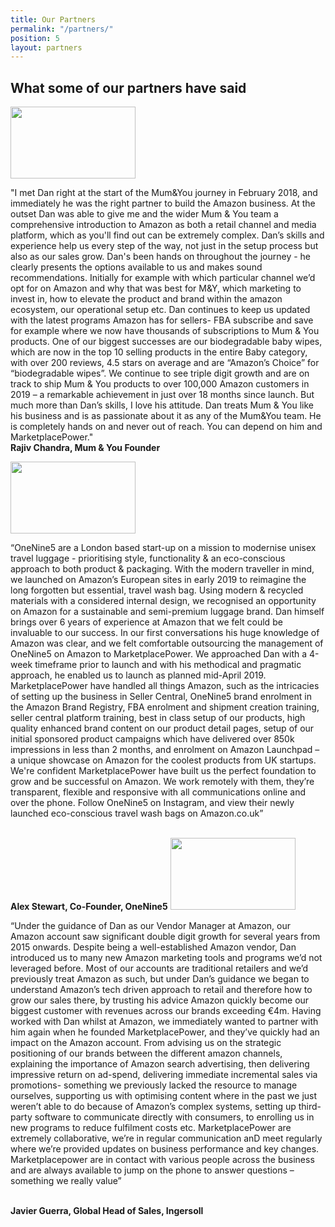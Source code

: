 ```yaml
---
title: Our Partners
permalink: "/partners/"
position: 5
layout: partners
---
```


<h2>What some of our partners have said</h2>

<img class="img-center" src="../assets/images/brand-small/brand-sm-mumandyou.png" width="200" height="115">
<p>&quot;I met Dan right at the start of the Mum&You journey in February 2018, and immediately he was the right partner to build the Amazon business. At the outset Dan was able to give me and the wider Mum & You team a comprehensive introduction to Amazon as both a retail channel and media platform, which as you'll find out can be extremely complex. Dan’s skills and experience help us every step of the way, not just in the setup process but also as our sales grow. Dan's been hands on throughout the journey - he clearly presents the options available to us and makes sound recommendations. Initially for example with which particular channel we’d opt for on Amazon and why that was best for M&Y, which marketing to invest in, how to elevate the product and brand within the amazon ecosystem, our operational setup etc. Dan continues to keep us updated with the latest programs Amazon has for sellers- FBA subscribe and save for example where we now have thousands of subscriptions to Mum & You products. One of our biggest successes are our biodegradable baby wipes, which are now in the top 10 selling products in the entire Baby category, with over 200 reviews, 4.5 stars on average and are “Amazon’s Choice” for “biodegradable wipes”. We continue to see triple digit growth and are on track to ship Mum & You products to over 100,000 Amazon customers in 2019 – a remarkable achievement in just over 18 months since launch. But much more than Dan’s skills, I love his attitude. Dan treats Mum & You like his business and is as passionate about it as any of the Mum&You team. He is completely hands on and never out of reach. You can depend on him and MarketplacePower.&quot; <br><strong class="highlight-green">Rajiv Chandra, Mum &amp; You Founder</strong></p> 

<img class="img-center" src="../assets/images/brand-small/brand-sm-onenine5.png" width="200" height="115">
<p>“OneNine5 are a London based start-up on a mission to modernise unisex travel luggage - prioritising style, functionality & an eco-conscious approach to both product & packaging. With the modern traveller in mind, we launched on Amazon’s European sites in early 2019 to reimagine the long forgotten but essential, travel wash bag. Using modern & recycled materials with a considered internal design, we recognised an opportunity on Amazon for a sustainable and semi-premium luggage brand. Dan himself brings over 6 years of experience at Amazon that we felt could be invaluable to our success. In our first conversations his huge knowledge of Amazon was clear, and we felt comfortable outsourcing the management of OneNine5 on Amazon to MarketplacePower. We approached Dan with a 4-week timeframe prior to launch and with his methodical and pragmatic approach, he enabled us to launch as planned mid-April 2019. MarketplacePower have handled all things Amazon, such as the intricacies of setting up the business in Seller Central, OneNine5 brand enrolment in the Amazon Brand Registry, FBA enrolment and shipment creation training, seller central platform training, best in class setup of our products, high quality enhanced brand content on our product detail pages, setup of our initial sponsored product campaigns which have delivered over 850k impressions in less than 2 months, and enrolment on Amazon Launchpad – a unique showcase on Amazon for the coolest products from UK startups. We're confident MarketplacePower have built us the perfect foundation to grow and be successful on Amazon. We work remotely with them, they’re transparent, flexible and responsive with all communications online and over the phone. Follow OneNine5 on Instagram, and view their newly launched eco-conscious travel wash bags on Amazon.co.uk”</p><br><strong class="highlight-green">Alex Stewart, Co-Founder, OneNine5</strong>

<img class="img-center" src="../assets/images/brand-small/brand-sm-ingersoll.png" width="200" height="115">
<p>“Under the guidance of Dan as our Vendor Manager at Amazon, our Amazon account saw significant double digit growth for several years from 2015 onwards. Despite being a well-established Amazon vendor, Dan introduced us to many new Amazon marketing tools and programs we’d not leveraged before. Most of our accounts are traditional retailers and we’d previously treat Amazon as such, but under Dan’s guidance we began to understand Amazon’s tech driven approach to retail and therefore how to grow our sales there, by trusting his advice Amazon quickly become our biggest customer with revenues across our brands exceeding €4m. Having worked with Dan whilst at Amazon, we immediately wanted to partner with him again when he founded MarketplacePower, and they’ve quickly had an impact on the Amazon account. From advising us on the strategic positioning of our brands between the different amazon channels, explaining the importance of Amazon search advertising, then delivering impressive return on ad-spend, delivering immediate incremental sales via promotions- something we previously lacked the resource to manage ourselves, supporting us with optimising content where in the past we just weren’t able to do because of Amazon’s complex systems, setting up third-party software to communicate directly with consumers, to enrolling us in new programs to reduce fulfilment costs etc. MarketplacePower are extremely collaborative, we’re in regular communication anD meet regularly where we’re provided updates on business performance and key changes. Marketplacepower are in contact with various people across the business and are always available to jump on the phone to answer questions – something we really value”</p><br><strong class="highlight-green">Javier Guerra, Global Head of Sales, Ingersoll</strong> 
